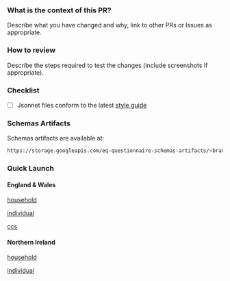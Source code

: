 ### What is the context of this PR?

Describe what you have changed and why, link to other PRs or Issues as appropriate.

### How to review

Describe the steps required to test the changes (include screenshots if appropriate).

### Checklist

- [ ] Jsonnet files conform to the latest [style guide](/ONSdigital/eq-questionnaire-schemas/blob/master/style_guide.md)

### Schemas Artifacts

Schemas artifacts are available at:

```bash
https://storage.googleapis.com/eq-questionnaire-schemas-artifacts/<branch_name>/schemas/en/<schema_name>.json
```

### Quick Launch

#### England & Wales

[household](https://test-launcher.gcp.dev.eq.ons.digital/quick-launch?language_code=en&survey=CENSUS&form_type=H&region_code=GB-ENG&url=https://storage.googleapis.com/eq-questionnaire-schemas-artifacts/<branch-name>/schemas/en/census_household_gb_eng.json)

[individual](https://test-launcher.gcp.dev.eq.ons.digital/quick-launch?language_code=en&survey=CENSUS&form_type=I&region_code=GB-ENG&url=https://storage.googleapis.com/eq-questionnaire-schemas-artifacts/<branch-name>/schemas/en/census_individual_gb_eng.json)

[ccs](https://test-launcher.gcp.dev.eq.ons.digital/quick-launch?language_code=en&survey=CENSUS&form_type=I&region_code=GB-ENG&url=https://storage.googleapis.com/eq-questionnaire-schemas-artifacts/<branch-name>/schemas/en/ccs_household_gb_eng.json)

#### Northern Ireland

[household](https://test-launcher.gcp.dev.eq.ons.digital/quick-launch?language_code=en&survey=CENSUS&form_type=I&region_code=GB-NIR&url=https://storage.googleapis.com/eq-questionnaire-schemas-artifacts/<branch>/schemas/en/census_household_gb_nir.json)

[individual](https://test-launcher.gcp.dev.eq.ons.digital/quick-launch?language_code=en&survey=CENSUS&form_type=I&region_code=GB-NIR&url=https://storage.googleapis.com/eq-questionnaire-schemas-artifacts/<branch>/schemas/en/ccs_household.json)
